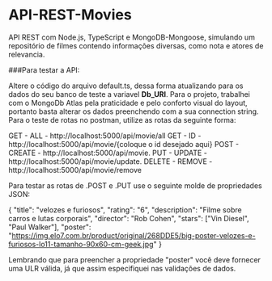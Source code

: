 # API-REST-Movies
API REST com Node.js, TypeScript e MongoDB-Mongoose, simulando um repositório de filmes contendo informações diversas, como nota e atores de relevancia.


###Para testar a API:

Altere o código do arquivo default.ts, dessa forma atualizando para os dados do seu banco de teste a variavel **Db_URI**. Para o projeto, trabalhei com o MongoDb Atlas pela praticidade e pelo conforto visual do layout,
portanto basta alterar os dados preenchendo com a sua connection string. Para o teste de rotas no postman, utilize as rotas da seguinte forma:

GET - ALL - http://localhost:5000/api/movie/all
GET - ID - http://localhost:5000/api/movie/{coloque o id desejado aqui}
POST - CREATE - http://localhost:5000/api/movie.
PUT - UPDATE - http://localhost:5000/api/movie/update.
DELETE - REMOVE - http://localhost:5000/api/movie/remove

Para testar as rotas de .POST e .PUT use o seguinte molde de propriedades JSON:

{
    "title": "velozes e furiosos",
    "rating": "6",
    "description": "Filme sobre carros e lutas corporais",
    "director": "Rob Cohen",
    "stars": ["Vin Diesel", "Paul Walker"],
    "poster": "https://img.elo7.com.br/product/original/268DDE5/big-poster-velozes-e-furiosos-lo11-tamanho-90x60-cm-geek.jpg"
}

Lembrando que para preencher a propriedade "poster" você deve fornecer uma ULR válida, já que assim especifiquei nas validações de dados.
